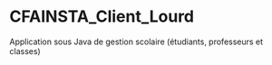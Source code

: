 # CFAINSTA_Client_Lourd
Application sous Java de gestion scolaire (étudiants, professeurs et classes)
